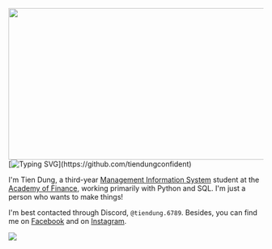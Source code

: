 <img height="300" width = "1080" align="left" src="https://i.pinimg.com/736x/ea/1d/97/ea1d9797c9bf3dda7a23b238e5e4b364.jpg"></a>

[![Typing SVG](https://readme-typing-svg.herokuapp.com?font=Nanum+Gothic+Coding&pause=1000&color=FF0000&background=FFFFFF00&width=435&lines=Hi+there%2C+I'm+Tien+Dung.;Hi+there%2C+I'm+tiendung.6789.;You+can+call+me+Demi.)](https://github.com/tiendungconfident)

I'm Tien Dung, a third-year [Management Information System](https://www.facebook.com/lcdhtttkt.hvtc) student at the [Academy of Finance](https://www.facebook.com/aof.fanpage), working primarily with Python and SQL. I'm just a person who wants to make things!

I'm best contacted through Discord, `@tiendung.6789`. Besides, you can find me on [Facebook](https://www.facebook.com/tiendungconfident/) and on [Instagram](https://www.instagram.com/tiendung.6789/).

<img align="left" src="https://github-readme-stats.vercel.app/api/top-langs/?username=tiendungconfident&layout=compact&card_width=250&hide_border=true&theme=dracula"/>